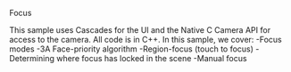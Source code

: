 Focus

This sample uses Cascades for the UI and the Native C Camera API for access to the camera.  All code is in C++.
In this sample, we cover:
	-Focus modes
	-3A Face-priority algorithm
	-Region-focus (touch to focus)
	-Determining where focus has locked in the scene
	-Manual focus
